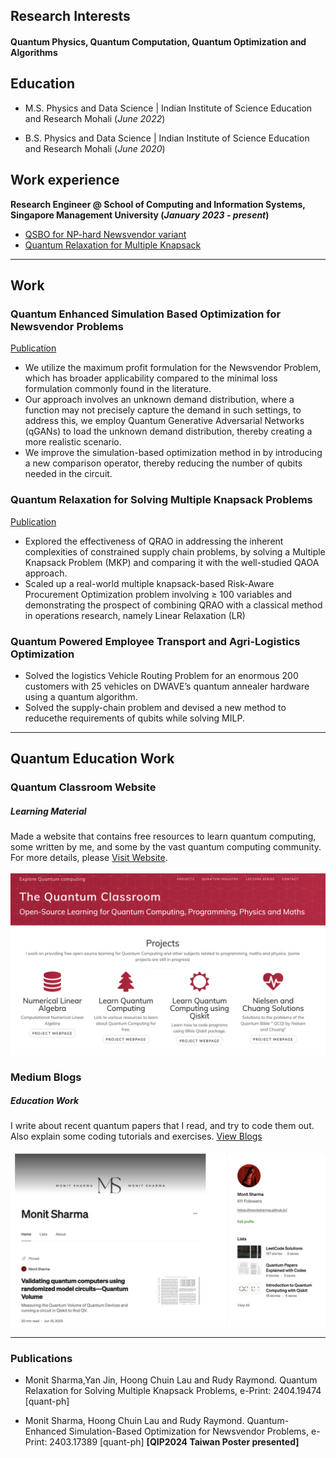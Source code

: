 ## Research Interests

#### Quantum Physics, Quantum Computation, Quantum Optimization and Algorithms



## Education							       		
- M.S.  Physics and Data Science	| Indian Institute of Science Education and Research Mohali (_June 2022_)	 			        		

- B.S.  Physics and Data Science    | Indian Institute of Science Education and Research Mohali (_June 2020_)

## Work experience 
**Research Engineer @ School of Computing and Information Systems, Singapore Management University (_January 2023 - present_)**
- [QSBO for NP-hard Newsvendor variant](#qsbo)
- [Quantum Relaxation for Multiple Knapsack](#qrao)



---


## Work
<a name="qsbo"></a>
### Quantum Enhanced Simulation Based Optimization for Newsvendor Problems

[Publication](https://arxiv.org/abs/2403.17389)  

- We utilize the maximum profit formulation for the Newsvendor Problem, which has broader applicability compared to the minimal loss formulation commonly found in the literature.
- Our approach involves an unknown demand distribution, where a function may not precisely capture the demand in such settings, to address this, we employ Quantum Generative Adversarial Networks (qGANs) to load the unknown demand distribution, thereby creating a more realistic scenario.
- We improve the simulation-based optimization method in by introducing a new comparison operator, thereby reducing the number of qubits needed in the circuit.

<a name="qrao"></a>
### Quantum Relaxation for Solving Multiple Knapsack Problems

[Publication](https://arxiv.org/abs/2404.19474)

- Explored the effectiveness of QRAO in addressing the inherent complexities of constrained supply chain problems, by solving a Multiple Knapsack Problem (MKP) and comparing it with the well-studied QAOA approach.
- Scaled up a real-world multiple knapsack-based Risk-Aware Procurement Optimization problem involving ≥ 100 variables and demonstrating the prospect of combining QRAO with a classical method in operations research, namely Linear Relaxation (LR)


<a name="tcs"></a>
### Quantum Powered Employee Transport and Agri-Logistics Optimization


- Solved the logistics Vehicle Routing Problem for an enormous 200 customers with 25 vehicles on DWAVE’s quantum annealer hardware using a quantum algorithm.
- Solved the supply-chain problem and devised a new method to reducethe requirements of qubits while solving MILP.


---


## Quantum Education Work

### Quantum Classroom Website
##### Learning Material

Made a website that contains free resources to learn quantum computing, some written by me, and some by the vast quantum computing community. For more details, please [Visit Website](https://monitsharma.github.io).<br>
<br>
![Website](assets/imgs/website.png)



### Medium Blogs
##### Education Work

I write about recent quantum papers that I read, and try to code them out. Also explain some coding tutorials and exercises.
[View Blogs](https://medium.com/@_monitsharma)<br>
<br>
![MediumBlogs](assets/imgs/medium.png)


---

### Publications
- Monit Sharma,Yan Jin, Hoong Chuin Lau and Rudy Raymond. Quantum Relaxation for Solving Multiple Knapsack Problems,
e-Print: 2404.19474 [quant-ph]

- Monit Sharma, Hoong Chuin Lau and Rudy Raymond. Quantum-Enhanced Simulation-Based Optimization for Newsvendor Problems, 
e-Print: 2403.17389 [quant-ph] **[QIP2024 Taiwan Poster presented]**





 




  


